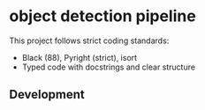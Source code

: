 # object detection pipeline 

This project follows strict coding standards:
- Black (88), Pyright (strict), isort
- Typed code with docstrings and clear structure

## Development


